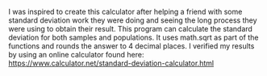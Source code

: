 I was inspired to create this calculator after helping a friend with some standard deviation work they were doing and seeing the long process they were using to obtain their result. This program can calculate the standard deviation for both samples and populations. It uses math.sqrt as part of the functions and rounds the answer to 4 decimal places.
I verified my results by using an online calculator found here: https://www.calculator.net/standard-deviation-calculator.html
